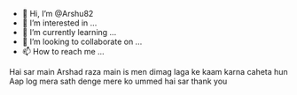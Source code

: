 - 👋 Hi, I’m @Arshu82
- 👀 I’m interested in ...
- 🌱 I’m currently learning ...
- 💞️ I’m looking to collaborate on ...
- 📫 How to reach me ...

<!---
Arshu82/Arshu82 is a ✨ special ✨ repository because its `README.md` (this file) appears on your GitHub profile.
You can click the Preview link to take a look at your changes.
--->
Hai sar main Arshad raza main is men dimag laga ke kaam karna caheta hun Aap log mera sath denge mere ko ummed hai sar thank you
